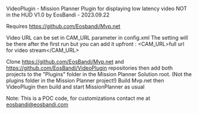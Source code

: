 VideoPlugin - Mission Planner Plugin for displaying low latency video NOT in the HUD
V1.0 by EosBandi - 2023.09.22

 Requires https://github.com/Eosbandi/Mvp.net 

 Video URL can be set in CAM_URL parameter in config.xml The setting will be there after the first run
 but you can add it upfront :
 <CAM_URL>full url for video stream</CAM_URL>

 Clone https://github.com/EosBandi/Mvp.net and https://github.com/EosBandi/VideoPlugin repositories
 then add both projects to the "Plugins" folder in the Mission Planner Solution root. (Not the plugins folder in the Mission Planner project!)
 Build Mvp.net then VideoPlugin then build and start MissionPlanner as usual
 
Note: This is a POC code, for customizations contact me at eosbandi@eosbandi.com


